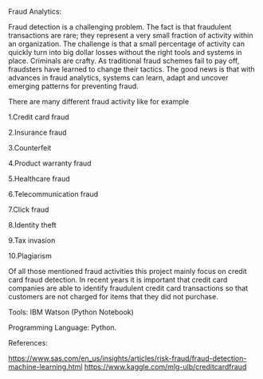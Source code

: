 Fraud Analytics:

Fraud detection is a challenging problem. The fact is that fraudulent transactions are rare; they represent a very small fraction of activity within an organization. The challenge is that a small percentage of activity can quickly turn into big dollar losses without the right tools and systems in place. Criminals are crafty. As traditional fraud schemes fail to pay off, fraudsters have learned to change their tactics. The good news is that with advances in fraud analytics, systems can learn, adapt and uncover emerging patterns for preventing fraud.

There are many different fraud activity like for example

1.Credit card fraud

2.Insurance fraud

3.Counterfeit

4.Product warranty fraud

5.Healthcare fraud

6.Telecommunication fraud

7.Click fraud

8.Identity theft

9.Tax invasion

10.Plagiarism

Of all those mentioned fraud activities this project mainly focus on credit card fraud detection. In recent years it is important that credit card companies are able to identify fraudulent credit card transactions so that customers are not charged for items that they did not purchase.

Tools: IBM Watson (Python Notebook)

Programming Language: Python.

References:

https://www.sas.com/en_us/insights/articles/risk-fraud/fraud-detection-machine-learning.html
https://www.kaggle.com/mlg-ulb/creditcardfraud

